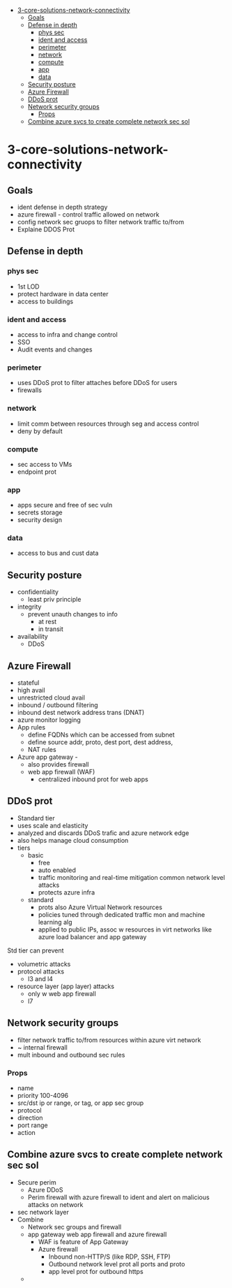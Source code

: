 - [3-core-solutions-network-connectivity](#3-core-solutions-network-connectivity)
  - [Goals](#goals)
  - [Defense in depth](#defense-in-depth)
    - [phys sec](#phys-sec)
    - [ident and access](#ident-and-access)
    - [perimeter](#perimeter)
    - [network](#network)
    - [compute](#compute)
    - [app](#app)
    - [data](#data)
  - [Security posture](#security-posture)
  - [Azure Firewall](#azure-firewall)
  - [DDoS prot](#ddos-prot)
  - [Network security groups](#network-security-groups)
    - [Props](#props)
  - [Combine azure svcs to create complete network sec sol](#combine-azure-svcs-to-create-complete-network-sec-sol)

# 3-core-solutions-network-connectivity

## Goals
* ident defense in depth strategy
* azure firewall - control traffic allowed on network
* config network sec gruops to filter network traffic to/from
* Explaine DDOS Prot

## Defense in depth
### phys sec
* 1st LOD
* protect hardware in data center
* access to buildings
### ident and access
* access to infra and change control
* SSO
* Audit events and changes
### perimeter
* uses DDoS prot to filter attaches before DDoS for users
* firewalls
### network
* limit comm between resources through seg and access control
* deny by default
### compute
* sec access to VMs
* endpoint prot
### app
* apps secure and free of sec vuln
* secrets storage
* security design
### data
* access to bus and cust data 

## Security posture
* confidentiality
  * least priv principle
* integrity
  * prevent unauth changes to info
    * at rest
    * in transit
* availability
  * DDoS


## Azure Firewall
* stateful
* high avail
* unrestricted cloud avail
* inbound / outbound filtering
* inbound dest network address trans (DNAT)
* azure monitor logging
* App rules
  * define FQDNs which can be accessed from subnet
  * define source addr, proto, dest port, dest address, 
  * NAT rules
* Azure app gateway - 
  * also provides firewall
  * web app firewall (WAF)
    * centralized inbound prot for web apps


## DDoS prot
* Standard tier 
* uses scale and elasticity 
* analyzed and discards DDoS trafic and azure network edge
* also helps manage cloud consumption
* tiers
  * basic
    * free
    * auto enabled
    * traffic monitoring and real-time mitigation common network level attacks
    * protects azure infra
  * standard
    * prots also Azure Virtual Network resources
    * policies tuned through dedicated traffic mon and machine learning alg
    * applied to public IPs, assoc w resources in virt networks like azure load balancer and app gateway


Std tier can prevent
* volumetric attacks
* protocol attacks
  * l3 and l4
* resource layer (app layer) attacks
  * only w web app firewall
  * l7

## Network security groups
* filter network traffic to/from resources within azure virt network
* ~ internal firewall
* mult inbound and outbound sec rules

### Props
* name
* priority 100-4096
* src/dst ip or range, or tag, or app sec group
* protocol
* direction
* port range
* action

## Combine azure svcs to create complete network sec sol
* Secure perim
  * Azure DDoS
  * Perim firewall with azure firewall to ident and alert on malicious attacks on network
* sec network layer
* Combine
  * Network sec groups and firewall
  * app gateway web app firewall and azure firewall
    * WAF is feature of App Gateway
    * Azure firewall
      * Inbound non-HTTP/S (like RDP, SSH, FTP)
      * Outbound network level prot all ports and proto
      * app level prot for outbound https
  * 